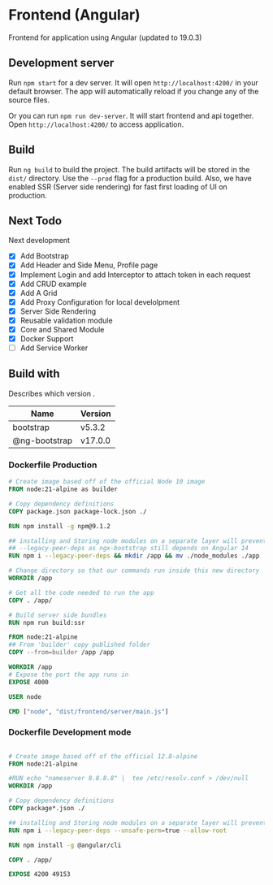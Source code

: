 # Frontend (Angular)

Frontend for application using Angular (updated to 19.0.3)

## Development server

Run `npm start` for a dev server. It will open `http://localhost:4200/` in your default browser. The app will automatically reload if you change any of the source files.

Or you can run `npm run dev-server`. It will start frontend and api together. Open  `http://localhost:4200/` to access application.


## Build

Run `ng build` to build the project. The build artifacts will be stored in the `dist/` directory. Use the `--prod` flag for a production build. Also, we have enabled SSR (Server side rendering) for fast first loading of UI on production.

## Next Todo

Next development

* [x] Add Bootstrap
* [x] Add Header and Side Menu, Profile page
* [x] Implement Login and add Interceptor to attach token in each request
* [x] Add CRUD example
* [x] Add A Grid
* [x] Add Proxy Configuration for local develolpment
* [x] Server Side Rendering
* [x] Reusable validation module
* [x] Core and Shared Module
* [x] Docker Support
* [ ] Add Service Worker

## Build with

Describes which version .

| Name       | Version  |
| ---------- | -------- |
| bootstrap     | v5.3.2    |
| @ng-bootstrap | v17.0.0 |


### Dockerfile Production

```dockerfile
# Create image based off of the official Node 10 image
FROM node:21-alpine as builder

# Copy dependency definitions
COPY package.json package-lock.json ./

RUN npm install -g npm@9.1.2

## installing and Storing node modules on a separate layer will prevent unnecessary npm installs at each build
## --legacy-peer-deps as ngx-bootstrap still depends on Angular 14
RUN npm i --legacy-peer-deps && mkdir /app && mv ./node_modules ./app

# Change directory so that our commands run inside this new directory
WORKDIR /app

# Get all the code needed to run the app
COPY . /app/

# Build server side bundles
RUN npm run build:ssr

FROM node:21-alpine
## From 'builder' copy published folder
COPY --from=builder /app /app

WORKDIR /app
# Expose the port the app runs in
EXPOSE 4000

USER node

CMD ["node", "dist/frontend/server/main.js"]

```
### Dockerfile Development mode
```dockerfile

# Create image based off of the official 12.8-alpine
FROM node:21-alpine

#RUN echo "nameserver 8.8.8.8" |  tee /etc/resolv.conf > /dev/null
WORKDIR /app

# Copy dependency definitions
COPY package*.json ./

## installing and Storing node modules on a separate layer will prevent unnecessary npm installs at each build
RUN npm i --legacy-peer-deps --unsafe-perm=true --allow-root

RUN npm install -g @angular/cli

COPY . /app/

EXPOSE 4200 49153
```
